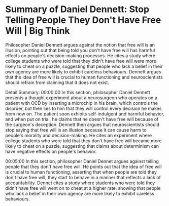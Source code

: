 # Summary of Daniel Dennett: Stop Telling People They Don't Have Free Will | Big Think

Philosopher Daniel Dennett argues against the notion that free will is an illusion, pointing out that being told you don't have free will has harmful effects on people's decision-making processes. He cites a study where college students who were told that they didn't have free will were more likely to cheat on a puzzle, suggesting that people who lack a belief in their own agency are more likely to exhibit careless behaviours. Dennett argues that the idea of free will is crucial to human functioning and neuroscientists should refrain from claiming that it does not exist.

Detail Summary: 
00:00:00
In this section, philosopher Daniel Dennett presents a thought experiment about a neurosurgeon who operates on a patient with OCD by inserting a microchip in his brain, which controls the disorder, but then lies to him that they will control every decision he makes from now on. The patient soon exhibits self-indulgent and harmful behavior, and when put on trial, he claims that he doesn't have free will because of the surgeon's deception. Dennett then argues that neuroscientists should stop saying that free will is an illusion because it can cause harm to people's morality and decision-making. He cites an experiment where college students who were told that they don't have free will became more likely to cheat on a puzzle, suggesting that claims about determinism can have negative effects on people's behavior.

00:05:00
In this section, philosopher Daniel Dennet argues against telling people that they don't have free will. He points out that the idea of free will is crucial to human functioning, asserting that when people are told they don't have free will, they start to behave in a manner that reflects a lack of accountability. Dennet cites a study where students who were told they didn't have free will went on to cheat at a higher rate, showing that people who lack a belief in their own agency are more likely to exhibit careless behaviours.

